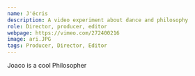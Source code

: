 ```yaml
---
name: J'écris
description: A video experiment about dance and philosophy
role: Director, producer, editor
webpage: https://vimeo.com/272400216
image: ari.JPG
tags: Producer, Director, Editor
---
```

Joaco is a cool Philosopher
